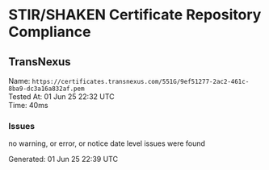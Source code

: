 # STIR/SHAKEN Certificate Repository Compliance

## TransNexus

Name: `https://certificates.transnexus.com/551G/9ef51277-2ac2-461c-8ba9-dc3a16a832af.pem`\
Tested At: 01 Jun 25 22:32 UTC\
Time: 40ms

### Issues

no warning, or error, or notice date level issues were found

Generated: 01 Jun 25 22:39 UTC
